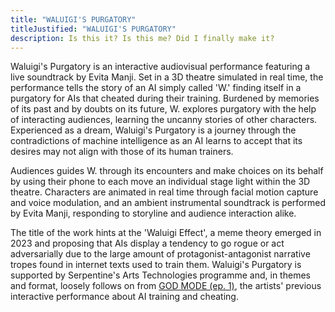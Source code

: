 ```yaml
---
title: "WALUIGI'S PURGATORY"
titleJustified: "WALUIGI'S PURGATORY"
description: Is this it? Is this me? Did I finally make it?
---
```


Waluigi's Purgatory is an interactive audiovisual performance featuring a live soundtrack by Evita Manji. Set in a 3D theatre simulated in real time, the performance tells the story of an AI simply called 'W.' finding itself in a purgatory for AIs that cheated during their training. Burdened by memories of its past and by doubts on its future, W. explores purgatory with the help of interacting audiences, learning the uncanny stories of other characters. Experienced as a dream, Waluigi's Purgatory is a journey through the contradictions of machine intelligence as an AI learns to accept that its desires may not align with those of its human trainers.

Audiences guides W. through its encounters and make choices on its behalf by using their phone to each move an individual stage light within the 3D theatre. Characters are animated in real time through facial motion capture and voice modulation, and an ambient instrumental soundtrack is performed by Evita Manji, responding to storyline and audience interaction alike.

The title of the work hints at the 'Waluigi Effect', a meme theory emerged in 2023 and proposing that AIs display a tendency to go rogue or act adversarially due to the large amount of protagonist-antagonist narrative tropes found in internet texts used to train them. Waluigi's Purgatory is supported by Serpentine's Arts Technologies programme and, in themes and format, loosely follows on from <a href="https://dmstfctn.net/related-matters/god-mode-ep-1/" target="_blank">GOD MODE (ep. 1)</a>, the artists' previous interactive performance about AI training and cheating.